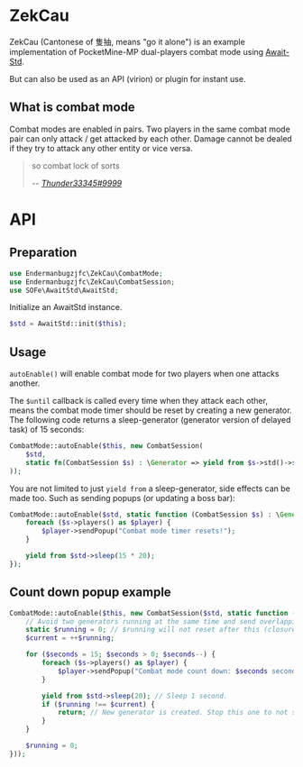 # ZekCau
ZekCau (Cantonese of 隻抽, means "go it alone") is an example implementation of PocketMine-MP dual-players combat mode using [Await-Std](https://github.com/SOF3/await-std).

But can also be used as an API (virion) or plugin for instant use.

## What is combat mode
Combat modes are enabled in pairs. Two players in the same combat mode pair can only attack / get attacked by each other. Damage cannot be dealed if they try to attack any other entity or vice versa.

> so combat lock of sorts
>
> -- <cite>[Thunder33345#9999](https://discord.com/channels/373199722573201408/430364566027763744/1006997537716183152)</cite>
# API
## Preparation
```php
use Endermanbugzjfc\ZekCau\CombatMode;
use Endermanbugzjfc\ZekCau\CombatSession;
use SOFe\AwaitStd\AwaitStd;
```
Initialize an AwaitStd instance.
```php
$std = AwaitStd::init($this);
```
## Usage
`autoEnable()` will enable combat mode for two players when one attacks another.

The `$until` callback is called every time when they attack each other, means the combat mode timer should be reset by creating a new generator. The following code returns a sleep-generator (generator version of delayed task) of 15 seconds:
```php
CombatMode::autoEnable($this, new CombatSession(
	$std,
	static fn(CombatSession $s) : \Generator => yield from $s->std()->sleep(15 * 20),
));
```
You are not limited to just `yield from` a sleep-generator, side effects can be made too. Such as sending popups (or updating a boss bar):
```php
CombatMode::autoEnable($std, static function (CombatSession $s) : \Generator {
	foreach ($s->players() as $player) {
		$player->sendPopup("Combat mode timer resets!");
	}

	yield from $std->sleep(15 * 20);
});		
```
## Count down popup example
```php
CombatMode::autoEnable($this, new CombatSession($std, static function (CombatSession $s) : \Generator {
	// Avoid two generators running at the same time and send overlapping popups.
	static $running = 0; // $running will not reset after this (closure) function ends because of static.
	$current = ++$running;

	for ($seconds = 15; $seconds > 0; $seconds--) {
		foreach ($s->players() as $player) {
			$player->sendPopup("Combat mode count down: $seconds seconds.");
		}

		yield from $std->sleep(20); // Sleep 1 second.
		if ($running !== $current) {
			return; // New generator is created. Stop this one to not send overlapping popups and waste system resources (redundantly creating sleep-generators).
		}
	}

	$running = 0;
}));
```